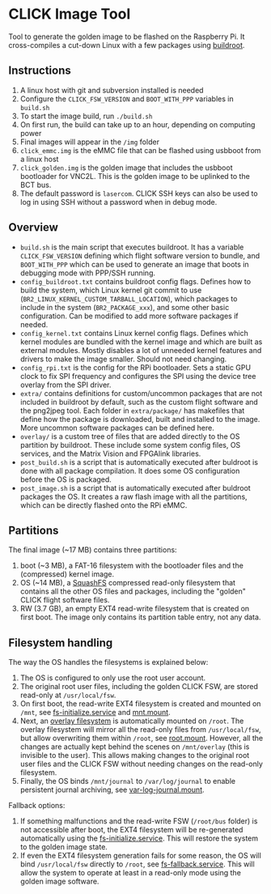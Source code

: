 # CLICK Image Tool
Tool to generate the golden image to be flashed on the Raspberry Pi. It cross-compiles a cut-down Linux with a few packages using [buildroot](https://buildroot.org/).

## Instructions
1. A linux host with git and subversion installed is needed
2. Configure the `CLICK_FSW_VERSION` and `BOOT_WITH_PPP` variables in `build.sh`
3. To start the image build, run `./build.sh`
4. On first run, the build can take up to an hour, depending on computing power
5. Final images will appear in the `/img` folder
6. `click_emmc.img` is the eMMC file that can be flashed using usbboot from a linux host
7. `click_golden.img` is the golden image that includes the usbboot bootloader for VNC2L. This is the golden image to be uplinked to the BCT bus.
8. The default password is `lasercom`. CLICK SSH keys can also be used to log in using SSH without a password when in debug mode.

## Overview
- `build.sh` is the main script that executes buildroot. It has a variable `CLICK_FSW_VERSION` defining which flight software version to bundle, and `BOOT_WITH_PPP` which can be used to generate an image that boots in debugging mode with PPP/SSH running.
- `config_buildroot.txt` contains buildroot config flags. Defines how to build the system, which Linux kernel git commit to use (`BR2_LINUX_KERNEL_CUSTOM_TARBALL_LOCATION`), which packages to include in the system (`BR2_PACKAGE_xxx`), and some other basic configuration. Can be modified to add more software packages if needed.
- `config_kernel.txt` contains Linux kernel config flags. Defines which kernel modules are bundled with the kernel image and which are built as external modules. Mostly disables a lot of unneeded kernel features and drivers to make the image smaller. Should not need changing.
- `config_rpi.txt` is the config for the RPi bootloader. Sets a static GPU clock to fix SPI frequency and configures the SPI using the device tree overlay from the SPI driver.
- `extra/` contains definitions for custom/uncommon packages that are not included in buildroot by default, such as the custom flight software and the png2jpeg tool. Each folder in `extra/package/` has makefiles that define how the package is downloaded, built and installed to the image. More uncommon software packages can be defined here.
- `overlay/` is a custom tree of files that are added directly to the OS partition by buildroot. These include some system config files, OS services, and the Matrix Vision and FPGAlink libraries.
- `post_build.sh` is a script that is automatically executed after buldroot is done with all package compilation. It does some OS configuration before the OS is packaged.
- `post_image.sh` is a script that is automatically executed after buldroot packages the OS. It creates a raw flash image with all the partitions, which can be directly flashed onto the RPi eMMC.

## Partitions
The final image (~17 MB) contains three partitions:
1. boot (~3 MB), a FAT-16 filesystem with the bootloader files and the (compressed) kernel image.
2. OS (~14 MB), a [SquashFS](https://en.wikipedia.org/wiki/SquashFS) compressed read-only filesystem that contains all the other OS files and packages, including the "golden" CLICK flight software files.
3. RW (3.7 GB), an empty EXT4 read-write filesystem that is created on first boot. The image only contains its partition table entry, not any data.

## Filesystem handling
The way the OS handles the filesystems is explained below:
1. The OS is configured to only use the root user account.
2. The original root user files, including the golden CLICK FSW, are stored read-only at `/usr/local/fsw`.
3. On first boot, the read-write EXT4 filesystem is created and mounted on `/mnt`, see [fs-initialize.service](overlay/usr/lib/systemd/system/fs-initialize.service) and [mnt.mount](overlay/usr/lib/systemd/system/mnt.mount).
4. Next, an [overlay filesystem](https://wiki.archlinux.org/index.php/Overlay_filesystem) is automatically mounted on `/root`. The overlay filesystem will mirror all the read-only files from `/usr/local/fsw`, but allow overwriting them within `/root`, see [root.mount](overlay/usr/lib/systemd/system/root.mount). However, all the changes are actually kept behind the scenes on `/mnt/overlay` (this is invisible to the user). This allows making changes to the original root user files and the CLICK FSW without needing changes on the read-only filesystem.
5. Finally, the OS binds `/mnt/journal` to  `/var/log/journal` to enable persistent journal archiving, see [var-log-journal.mount](overlay/usr/lib/systemd/system/var-log-journal.mount).

Fallback options:
1. If something malfunctions and the read-write FSW (`/root/bus` folder) is not accessible after boot, the EXT4 filesystem will be re-generated automatically using the [fs-initialize.service](overlay/usr/lib/systemd/system/fs-initialize.service). This will restore the system to the golden image state.
2. If even the EXT4 filesystem generation fails for some reason, the OS will bind `/usr/local/fsw` directly to `/root`, see [fs-fallback.service](overlay/usr/lib/systemd/system/fs-fallback.service). This will allow the system to operate at least in a read-only mode using the golden image software.
